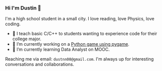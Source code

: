 ### Hi I'm Dustin 👋

I'm a high school student in a small city. I love reading, love Physics, love coding.

- 🏫 I teach basic C/C++ to students wanting to experience code for their college major.
- 🔭 I’m currently working on a [Python game using pygame](https://github.com/longne123456/FirstGame).
- 🌱 I’m currently learning Data Analyst on MOOC.

Reaching me via email: `dustnn00@gmail.com`. I'm always up for interesting conversations and collaborations.
